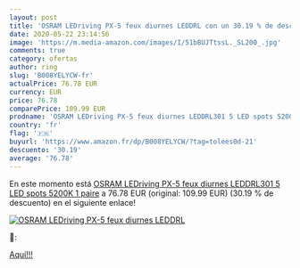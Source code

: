 ```yaml
---
layout: post
title: 'OSRAM LEDriving PX-5 feux diurnes LEDDRL con un 30.19 % de descuento'
date: 2020-05-22 23:14:56
image: 'https://m.media-amazon.com/images/I/51bBUJTtssL._SL200_.jpg'
comments: true
category: ofertas
author: ring
slug: 'B008YELYCW-fr'
actualPrice: 76.78 EUR
currency: EUR
price: 76.78
comparePrice: 109.99 EUR
prodname: 'OSRAM LEDriving PX-5 feux diurnes LEDDRL301 5 LED spots 5200K 1 paire'
country: 'fr'
flag: '🇫🇷'
buyurl: 'https://www.amazon.fr/dp/B008YELYCW/?tag=tolees0d-21'
descuento: '30.19'
average: '76.78'
---
```


En este momento está [OSRAM LEDriving PX-5 feux diurnes LEDDRL301 5 LED spots 5200K 1 paire](https://www.amazon.fr/dp/B008YELYCW/?tag=tolees0d-21) a 76.78 EUR (original: 109.99 EUR) (30.19 %  de descuento) en el siguiente enlace!

[![OSRAM LEDriving PX-5 feux diurnes LEDDRL](https://m.media-amazon.com/images/I/51bBUJTtssL._SL200_.jpg)](https://www.amazon.fr/dp/B008YELYCW/?tag=tolees0d-21)

🔎:


[Aquí!!!](https://www.amazon.fr/dp/B008YELYCW/?tag=tolees0d-21)
